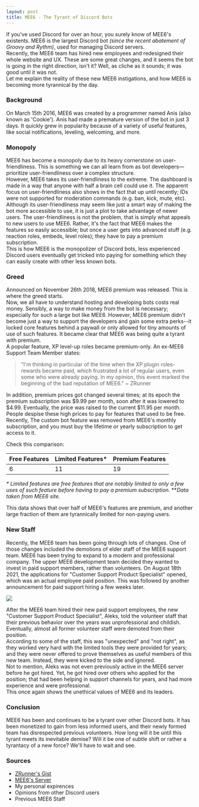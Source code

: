 ```yaml
---
layout: post
title: MEE6 - The Tyrant of Discord Bots
---
```


If you've used Discord for over an hour, you surely know of MEE6's existents. MEE6 is the largest Discord bot *(since the recent abatement of Groovy and Rythm)*, used for managing Discord servers.\
Recently, the MEE6 team has hired new employees and redesigned their whole website and UX. These are some great changes, and it seems the bot is going in the right direction, isn't it? Well, as cliche as it sounds; it was good until it was not.\
Let me explain the reality of these new MEE6 instigations, and how MEE6 is becoming more tyrannical by the day.

### Background
On March 15th 2016, MEE6 was created by a programmer named Anis (also known as 'Cookie'). Anis had made a premature version of the bot in just 3 days. It quickly grew in popularity because of a variety of useful features, like social notifications, leveling, welcoming, and more.

### Monopoly
MEE6 has become a monopoly due to its heavy cornerstone on user-friendliness. This is something we can all learn from as bot developers—prioritize user-friendliness over a complex structure.\
However, MEE6 takes its user-friendliness to the extreme. The dashboard is made in a way that anyone with half a brain cell could use it. The apparent focus on user-friendliness also shows in the fact that up until recently; IDs were not supported for moderation commands (e.g. ban, kick, mute, etc).\
Although its user-friendliness may seem like just a smart way of making the bot more accessible to use, it is just a plot to take advantage of newer users. The user-friendliness is not the problem, that is simply what appeals to new users to use MEE6. Rather, it's the fact that MEE6 makes the features so easily accessible; but once a user gets into advanced stuff (e.g. reaction roles, embeds, level roles); they have to pay a premium subscription.\
This is how MEE6 is the monopolizer of Discord bots, less experienced Discord users eventually get tricked into paying for something which they can easily create with other less known bots.


### Greed
Announced on November 26th 2018, MEE6 premium was released. This is where the greed starts.\
Now, we all have to understand hosting and developing bots costs real money. Sensibly, a way to make money from the bot is necessary; especially for such a large bot like MEE6. However, MEE6 premium didn't become just a way to support the developers and gain some extra perks--it locked core features behind a paywall or only allowed for tiny amounts of use of such features. It became clear that MEE6 was being quite a tyrant with premium.\
A popular feature, XP level-up roles became premium-only. An ex-MEE6 Support Team Member states:
>  "I'm thinking in particular of the time when the XP plugin roles-rewards became paid, which frustrated a lot of regular users, even some who were already paying. In my opinion, this event marked the beginning of the bad reputation of MEE6." ~ ZRunner

In addition, premium prices got changed several times; at its epoch the premium subscription was $9.99 per month, soon after it was lowered to $4.99. Eventually, the price was raised to the current $11.95 per month. People despise these high prices to pay for features that used to be free. 
Recently, The custom bot feature was removed from MEE6's monthly subscription, and you must buy the lifetime or yearly subscription to get access to it.

Check this comparison:

| Free Features | Limited Features* | Premium Features |
| :---- | :---- | :---- |
| 6 | 11 | 19 |

*\* Limited features are free features that are notably limited to only a few uses of such feature before having to pay a premium subscription.*
*\**Data taken from MEE6 site.*

This data shows that over half of MEE6's features are premium, and another large fraction of them are tyrannically limited for non-paying users.

### New Staff
Recently, the MEE6 team has been going through lots of changes. One of those changes included the demotions of elder staff of the MEE6 support team. 
MEE6 has been trying to expand to a modern and professional company. The upper MEE6 development team decided they wanted to invest in paid support members, rather than volunteers. 
On August 18th 2021, the applications for "Customer Support Product Specialist" opened, which was an actual employee paid position. This was followed by another announcement for paid support hiring a few weeks later.

![](https://user-images.githubusercontent.com/69215413/140435526-1d50d812-175e-41f4-881f-57245e40c53e.png)

After the MEE6 team hired their new paid support employees, the new "Customer Support Product Specialist", Aleks, told the volunteer staff that their previous behavior over the years was unprofessional and childish. Eventually, almost all former volunteer staff were demoted from their position.\
According to some of the staff, this was "unexpected" and "not right", as they worked very hard with the limited tools they were provided for years; and they were never offered to prove themselves as useful members of this new team. Instead, they were kicked to the side and ignored.\
Not to mention, Aleks was not even previously active in the MEE6 server before he got hired. Yet, he got hired over others who applied for the position; that had been helping in support channels for years, and had more experience and were professional.\
This once again shows the unethical values of MEE6 and its leaders.

### Conclusion
MEE6 has been and continues to be a tyrant over other Discord bots. It has been monetized to gain from less informed users, and their newly formed team has disrespected previous volunteers. How long will it be until this tyrant meets its inevitable demise? Will it be one of subtle shift or rather a tyrantacy of a new force? We'll have to wait and see. 

### Sources
- [ZRunner's Gist](https://gist.github.com/ZRunner/3c765fe054228c0a12add9f0006b1948)
- [MEE6's Server](https://discord.gg/mee6)
- My personal expirences
- Opinions from other Discord users
- Previous MEE6 Staff
